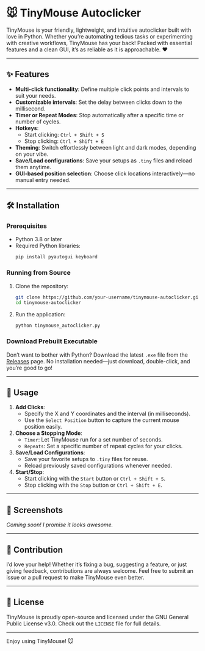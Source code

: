 
# 🐭 TinyMouse Autoclicker

TinyMouse is your friendly, lightweight, and intuitive autoclicker built with love in Python. Whether you’re automating tedious tasks or experimenting with creative workflows, TinyMouse has your back! Packed with essential features and a clean GUI, it’s as reliable as it is approachable. ❤️

---

## ✨ Features
- **Multi-click functionality**: Define multiple click points and intervals to suit your needs.
- **Customizable intervals**: Set the delay between clicks down to the millisecond.
- **Timer or Repeat Modes**: Stop automatically after a specific time or number of cycles.
- **Hotkeys**:
  - Start clicking: `Ctrl + Shift + S`
  - Stop clicking: `Ctrl + Shift + E`
- **Theming**: Switch effortlessly between light and dark modes, depending on your vibe.
- **Save/Load configurations**: Save your setups as `.tiny` files and reload them anytime.
- **GUI-based position selection**: Choose click locations interactively—no manual entry needed.

---

## 🛠 Installation

### Prerequisites
- Python 3.8 or later
- Required Python libraries:
  ```bash
  pip install pyautogui keyboard
  ```

### Running from Source
1. Clone the repository:
   ```bash
   git clone https://github.com/your-username/tinymouse-autoclicker.git
   cd tinymouse-autoclicker
   ```
2. Run the application:
   ```bash
   python tinymouse_autoclicker.py
   ```

### Download Prebuilt Executable
Don’t want to bother with Python? Download the latest `.exe` file from the [Releases](https://github.com/your-username/tinymouse-autoclicker/releases) page. No installation needed—just download, double-click, and you’re good to go!

---

## 🚀 Usage

1. **Add Clicks**:
   - Specify the X and Y coordinates and the interval (in milliseconds).
   - Use the `Select Position` button to capture the current mouse position easily.
2. **Choose a Stopping Mode**:
   - `Timer`: Let TinyMouse run for a set number of seconds.
   - `Repeats`: Set a specific number of repeat cycles for your clicks.
3. **Save/Load Configurations**:
   - Save your favorite setups to `.tiny` files for reuse.
   - Reload previously saved configurations whenever needed.
4. **Start/Stop**:
   - Start clicking with the `Start` button or `Ctrl + Shift + S`.
   - Stop clicking with the `Stop` button or `Ctrl + Shift + E`.

---

## 📸 Screenshots
*Coming soon! I promise it looks awesome.*

---

## 🤝 Contribution
I’d love your help! Whether it’s fixing a bug, suggesting a feature, or just giving feedback, contributions are always welcome. Feel free to submit an issue or a pull request to make TinyMouse even better.

---

## 📜 License
TinyMouse is proudly open-source and licensed under the GNU General Public License v3.0. Check out the `LICENSE` file for full details.

---

Enjoy using TinyMouse! 🐭
